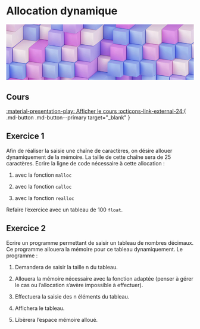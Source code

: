 # Allocation dynamique

![cubes](../images/illustration/cubes.jpg)

## Cours

[:material-presentation-play: Afficher le cours :octicons-link-external-24:](https://slides.com/redmo53/optimiser-la-memoire/fullscreen){ .md-button .md-button--primary target="_blank" }

## Exercice 1

Afin de réaliser la saisie une chaîne de caractères, on désire allouer dynamiquement de la mémoire. La taille de cette chaîne sera de 25 caractères. Ecrire la ligne de code nécessaire à cette allocation :

1. avec la fonction `malloc`
 
2. avec la fonction `calloc`
        
3. avec la fonction `realloc`

Refaire l’exercice avec un tableau de 100 `float`.

## Exercice 2

Ecrire un programme permettant de saisir un tableau de nombres décimaux. Ce programme allouera la mémoire pour ce tableau dynamiquement. Le programme :

1. Demandera de saisir la taille n du tableau.

2. Allouera la mémoire nécessaire avec la fonction adaptée (penser à gérer le cas ou l’allocation s’avère impossible à effectuer).

3. Effectuera la saisie des n éléments du tableau.

4. Affichera le tableau.

5. Libèrera l’espace mémoire alloué.